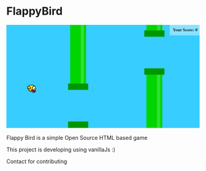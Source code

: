 # FlappyBird

![Alt text](Banner.jpg?raw=true "Title")

Flappy Bird is a simple Open Source HTML based game

This project is developing using vanillaJs :)

Contact for contributing
